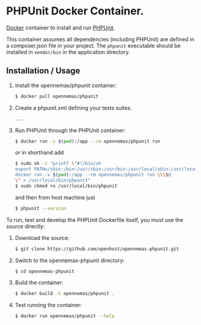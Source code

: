 # PHPUnit Docker Container.

[Docker](https://www.docker.com) container to install and run [PHPUnit](https://www.phpunit.de/).

This container assumes all dependencies (including PHPUnit) are defined in a composer.json file in your project. The `phpunit` executable should be installed in `vendor/bin` in the application directory.

## Installation / Usage

1. Install the opennemas/phpunit container:

    ``` sh
	$ docker pull opennemas/phpunit
	```

2. Create a phpunit.xml defining your tests suites.

    ``` xml
    ...
    ```

3. Run PHPUnit through the PHPUnit container:

    ``` sh
	$ docker run -v $(pwd):/app --rm opennemas/phpunit run
    ```
    or in shorthand add
    ``` sh
	$ sudo sh -c "printf \"#!/bin/sh
    export PATH=/sbin:/bin:/usr/sbin:/usr/bin:/usr/local/sbin:/usr/local/bin
    docker run -v $(pwd):/app --rm opennemas/phpunit run \\\$@
    \" > /usr/local/bin/phpunit"
	$ sudo chmod +x /usr/local/bin/phpunit
    ```
    and then from host machine just
    ``` sh
	$ phpunit --version
    ```

To run, test and develop the PHPUnit Dockerfile itself, you must use the source directly:

1. Download the source:

    ``` sh
	$ git clone https://github.com/openhost/opennemas-phpunit.git
    ```

2. Switch to the opennemas-phpunit directory:

    ``` sh
	$ cd opennemas-phpunit
    ```

3. Build the container:

    ``` sh
	$ docker build -t opennemas/phpunit .
    ```

4. Test running the container:

    ``` sh
	$ docker run opennemas/phpunit --help
	```
